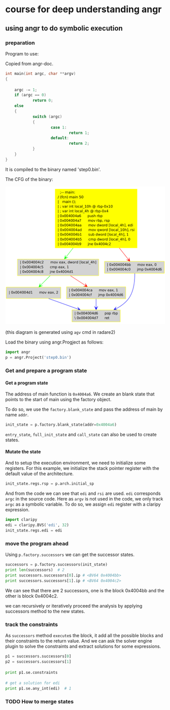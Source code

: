 # course for deep understanding angr

## using angr to do symbolic execution

### preparation

Program to use:

Copied from angr-doc.
```C
int main(int argc, char **argv)
{

    argc -= 1;
    if (argc == 0)
            return 0;
    else
    {
            switch (argc)
            {
                    case 1:
                            return 1;
                    default:
                            return 2;
            }
    }
}
```

It is compiled to the binary named 'step0.bin'.

The CFG of the binary:

![CFG](./CFG_src0.png)

(this diagram is generated using `agv` cmd in radare2)

Load the binary using angr.Progject as follows:

```python
import angr
p = angr.Project('step0.bin')
```

### Get and prepare a program state

#### Get a program state

The address of main function is `0x4004a6`.
We create an blank state that points to the
start of main using the factory object.

To do so, we use the `factory.blank_state` and pass
the address of main by name `addr`.

```python
init_state = p.factory.blank_state(addr=0x4004a6)
```
`entry_state`,  `full_init_state` and `call_state` can
also be used to create states.

#### Mutate the state

And to setup the execution environment, we need to
initialize some registers. For this example, we initialize
the stack pointer register with the default value of the
architecture.

```python
init_state.regs.rsp = p.arch.initial_sp
```

And from the code we can see that `edi` and `rsi` are used.
`edi` corresponds `argc` in the source code. Here as `argv`
is not used in the code, we only track `argc` as a symbolic
variable. To do so, we assign `edi` register with a claripy
expression.

```python
import claripy
edi = claripy.BVS('edi', 32)
init_state.regs.edi = edi
```

### move the program ahead

Using `p.factory.successors` we can get the successor states.

```python
successors = p.factory.successors(init_state)
print len(successors)  # 2
print successors.successors[0].ip # <BV64 0x4004bb>
print successors.successors[1].ip # <BV64 0x4004c2>
```
We can see that there are 2 successors, one is the block 0x4004bb
and the other is  block 0x4004c2.

we can recursively or iteratively proceed the analysis by applying
successors method to the new states.

### track the constraints

As `successors` method `execute`s the block, it add all the possible
blocks and their constraints to the return value. And we can ask the
solver engine plugin to solve the constraints and extract solutions
for some expressions.

```python
p1 = successors.successors[0]
p2 = successors.successors[1]

print p1.se.constraints

# get a solution for edi
print p1.se.any_int(edi)  # 1
```

### TODO How to merge states
